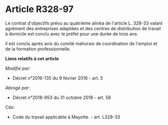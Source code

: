 # Article R328-97

Le contrat d'objectifs prévu au quatrième alinéa de l'article L. 328-33 valant agrément des entreprises adaptées et des
centres de distribution de travail à domicile est conclu avec le préfet pour une durée de trois ans. 

Il est conclu après avis du comité mahorais de coordination de l'emploi et de la formation professionnelle.

**Liens relatifs à cet article**

_Modifié par_:

  - Décret n°2016-135 du 9 février 2016 - art. 5

_Abrogé par_:

  - Décret n°2018-953 du 31 octobre 2018 - art. 56

_Cite_:

  - Code du travail applicable à Mayotte. - art. L328-33
